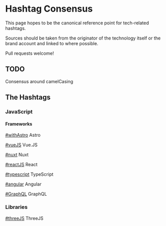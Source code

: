# Hashtag Consensus
This page hopes to be the canonical reference point for tech-related hashtags.

Sources should be taken from the originator of the technology itself or the brand account and linked to where possible.

Pull requests welcome!

## TODO

Consensus around camelCasing

## The Hashtags

### JavaScript

#### Frameworks

[#withAstro](https://m.webtoo.ls/@astro) Astro

[#vueJS](https://twitter.com/vuejs/status/1176118401539833857) Vue.JS

[#nuxt](https://mastodon.roe.dev/@daniel/110650232036899362) Nuxt

[#reactJS](https://twitter.com/reactjs/status/352505698237689857) React

[#typescript](https://twitter.com/typescript/status/347070411906899968) TypeScript

[#angular](https://twitter.com/angular/status/992163488930791424) Angular

[#GraphQL](https://twitter.com/GraphQL/status/1678540049657352192) GraphQL

### Libraries

[#threeJS](https://twitter.com/mrdoob/status/1660947596201046016)  ThreeJS
